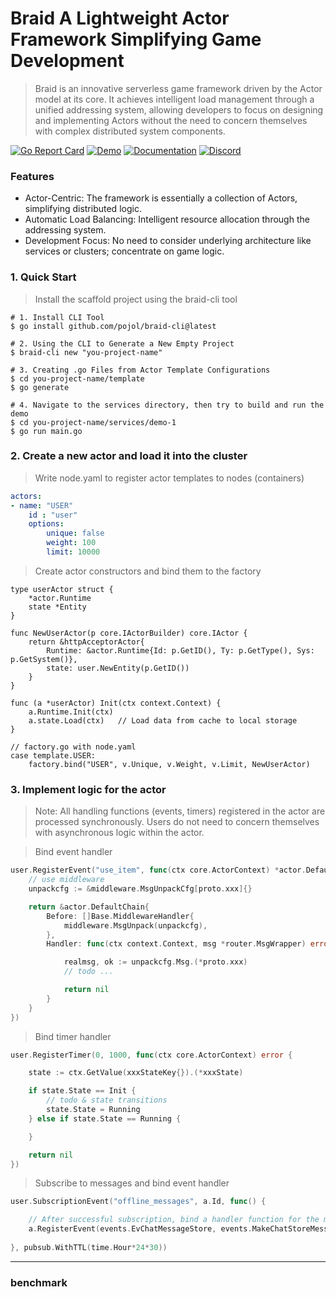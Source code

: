 # Braid A Lightweight Actor Framework Simplifying Game Development
> Braid is an innovative serverless game framework driven by the Actor model at its core. It achieves intelligent load management through a unified addressing system, allowing developers to focus on designing and implementing Actors without the need to concern themselves with complex distributed system components.


[![Go Report Card](https://goreportcard.com/badge/github.com/pojol/braid?style=flat-square)](https://goreportcard.com/report/github.com/pojol/braid)
[![Demo](https://img.shields.io/badge/demo-braid--demo-brightgreen?style=flat-square)](https://github.com/pojol/braid-demo)
[![Documentation](https://img.shields.io/badge/Documentation-Available-brightgreen)](https://pojol.github.io/braid/#/)
[![Discord](https://img.shields.io/discord/1210543471593791488?color=7289da&label=Discord&logo=discord&style=flat-square)](https://discord.gg/yXJgTrkWxT)

### Features
* Actor-Centric: The framework is essentially a collection of Actors, simplifying distributed logic.
* Automatic Load Balancing: Intelligent resource allocation through the addressing system.
* Development Focus: No need to consider underlying architecture like services or clusters; concentrate on game logic.

### 1. Quick Start
> Install the scaffold project using the braid-cli tool

```shell
# 1. Install CLI Tool
$ go install github.com/pojol/braid-cli@latest

# 2. Using the CLI to Generate a New Empty Project
$ braid-cli new "you-project-name"

# 3. Creating .go Files from Actor Template Configurations
$ cd you-project-name/template
$ go generate

# 4. Navigate to the services directory, then try to build and run the demo
$ cd you-project-name/services/demo-1
$ go run main.go
```

### 2. Create a new actor and load it into the cluster
> Write node.yaml to register actor templates to nodes (containers)

```yaml
actors:
- name: "USER"
    id : "user"
    options:
        unique: false
        weight: 100
        limit: 10000
```
> Create actor constructors and bind them to the factory

```golang
type userActor struct {
    *actor.Runtime
    state *Entity
}

func NewUserActor(p core.IActorBuilder) core.IActor {
    return &httpAcceptorActor{
        Runtime: &actor.Runtime{Id: p.GetID(), Ty: p.GetType(), Sys: p.GetSystem()},
        state: user.NewEntity(p.GetID())
    }
}

func (a *userActor) Init(ctx context.Context) {
    a.Runtime.Init(ctx)
    a.state.Load(ctx)   // Load data from cache to local storage
}

// factory.go with node.yaml
case template.USER:
    factory.bind("USER", v.Unique, v.Weight, v.Limit, NewUserActor)
```

### 3. Implement logic for the actor
> Note: All handling functions (events, timers) registered in the actor are processed synchronously. Users do not need to concern themselves with asynchronous logic within the actor.

> Bind event handler
```go
user.RegisterEvent("use_item", func(ctx core.ActorContext) *actor.DefaultChain {
    // use middleware
    unpackcfg := &middleware.MsgUnpackCfg[proto.xxx]{}

    return &actor.DefaultChain{
        Before: []Base.MiddlewareHandler{
            middleware.MsgUnpack(unpackcfg),
        },
        Handler: func(ctx context.Context, msg *router.MsgWrapper) error {

            realmsg, ok := unpackcfg.Msg.(*proto.xxx)
            // todo ...

            return nil
        }
    }
})
```
> Bind timer handler
```go
user.RegisterTimer(0, 1000, func(ctx core.ActorContext) error {

    state := ctx.GetValue(xxxStateKey{}).(*xxxState)

    if state.State == Init {
        // todo & state transitions
        state.State = Running
    } else if state.State == Running {

    }

    return nil
})
```
> Subscribe to messages and bind event handler
```go
user.SubscriptionEvent("offline_messages", a.Id, func() {

    // After successful subscription, bind a handler function for the message
    a.RegisterEvent(events.EvChatMessageStore, events.MakeChatStoreMessage)
    
}, pubsub.WithTTL(time.Hour*24*30))
```


---

### benchmark
